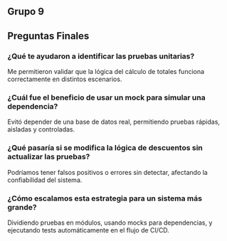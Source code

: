 ## Grupo 9 

## Preguntas Finales

### ¿Qué te ayudaron a identificar las pruebas unitarias?
Me permitieron validar que la lógica del cálculo de totales funciona correctamente en distintos escenarios.

### ¿Cuál fue el beneficio de usar un mock para simular una dependencia?
Evitó depender de una base de datos real, permitiendo pruebas rápidas, aisladas y controladas.

### ¿Qué pasaría si se modifica la lógica de descuentos sin actualizar las pruebas?
Podríamos tener falsos positivos o errores sin detectar, afectando la confiabilidad del sistema.

### ¿Cómo escalamos esta estrategia para un sistema más grande?
Dividiendo pruebas en módulos, usando mocks para dependencias, y ejecutando tests automáticamente en el flujo de CI/CD.
